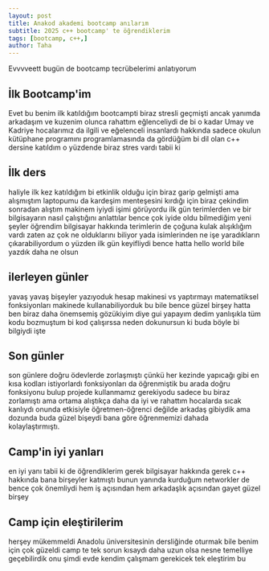 ```yaml
---
layout: post
title: Anakod akademi bootcamp anılarım
subtitle: 2025 c++ bootcamp' te öğrendiklerim 
tags: [bootcamp, c++,]
author: Taha
---
```


Evvvveett bugün de bootcamp tecrübelerimi anlatıyorum


## İlk Bootcamp'im 
Evet bu benim ilk katıldığım bootcampti biraz stresli geçmişti ancak yanımda arkadaşım ve kuzenim olunca rahattım eğlenceliydi de
bi o kadar Umay ve Kadriye hocalarımız da ilgili ve eğelenceli insanlardı hakkında sadece okulun kütüphane programını programlamasında da gördüğüm bi dil olan c++ dersine katıldım o yüzdende biraz stres vardı tabii ki

## İlk ders
haliyle ilk kez katıldığım bi etkinlik olduğu için biraz garip gelmişti ama alışmıştım laptopumu da kardeşim menteşesini kırdığı için biraz çekindim sonradan alıştım makinem iyiydi işimi görüyordu ilk gün terimlerden ve bir bilgisayarın nasıl çalıştığını anlattılar bence çok iyide oldu bilmediğim yeni şeyler öğrendim bilgisayar  hakkında terimlerin de çoğuna kulak alışıklığım vardı zaten az çok ne olduklarını biliyor yada isimlerinden ne işe yaradıkların çıkarabiliyordum o yüzden ilk gün keyifliydi bence hatta hello world bile yazdık daha ne olsun

## ilerleyen günler
yavaş yavaş bişeyler yazıyoduk hesap makinesi vs yaptırmayı matematiksel fonksiyonları makinede kullanabiliyorduk bu bile bence güzel birşey hatta ben biraz daha önemsemiş gözükiyim diye gui yapayım dedim yanlışıkla tüm kodu bozmuştum bi kod çalışırssa neden dokunursun ki buda böyle bi bilgiydi işte

## Son günler 
son günlere doğru ödevlerde zorlaşmıştı çünkü her kezinde yapıcağı gibi en kısa kodları istiyorlardı fonksiyonları da öğrenmiştik bu arada doğru fonksiyonu bulup projede kullanmamız gerekiyodu sadece bu biraz zorlamıştı ama ortama alıştıkça daha da iyi ve rahattım hocalarda sıcak kanlıydı onunda etkisiyle öğretmen-öğrenci değilde arkadaş gibiydik ama dozunda buda güzel bişeydi bana göre öğrenmemizi dahada kolaylaştırmıştı.

## Camp'in iyi yanları
en iyi yanı tabii ki de öğrendiklerim gerek bilgisayar hakkında gerek c++ hakkında bana birşeyler katmıştı bunun yanında kurduğum networkler de bence çok önemliydi hem iş açısından hem arkadaşlık açısından gayet güzel birşey 

## Camp için eleştirilerim 
herşey mükemmeldi Anadolu üniversitesinin dersliğinde oturmak bile benim için çok güzeldi camp te tek sorun kısaydı daha uzun olsa nesne temelliye geçebilirdik onu şimdi evde kendim çalışmam gerekicek tek eleştirim bu 